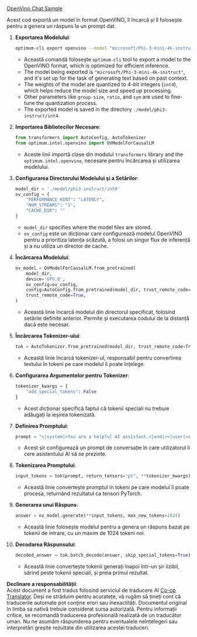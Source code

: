 <!--
CO_OP_TRANSLATOR_METADATA:
{
  "original_hash": "a2a54312eea82ac654fb0f6d39b1f772",
  "translation_date": "2025-05-09T16:00:31+00:00",
  "source_file": "md/02.Application/01.TextAndChat/Phi3/E2E_OpenVino_Chat.md",
  "language_code": "ro"
}
-->
[OpenVino Chat Sample](../../../../../../code/06.E2E/E2E_OpenVino_Chat_Phi3-instruct.ipynb)

Acest cod exportă un model în format OpenVINO, îl încarcă și îl folosește pentru a genera un răspuns la un prompt dat.

1. **Exportarea Modelului**:  
   ```bash
   optimum-cli export openvino --model "microsoft/Phi-3-mini-4k-instruct" --task text-generation-with-past --weight-format int4 --group-size 128 --ratio 0.6 --sym --trust-remote-code ./model/phi3-instruct/int4
   ```  
   - Această comandă folosește `optimum-cli` tool to export a model to the OpenVINO format, which is optimized for efficient inference.
   - The model being exported is `"microsoft/Phi-3-mini-4k-instruct"`, and it's set up for the task of generating text based on past context.
   - The weights of the model are quantized to 4-bit integers (`int4`), which helps reduce the model size and speed up processing.
   - Other parameters like `group-size`, `ratio`, and `sym` are used to fine-tune the quantization process.
   - The exported model is saved in the directory `./model/phi3-instruct/int4`.

2. **Importarea Bibliotecilor Necesare**:  
   ```python
   from transformers import AutoConfig, AutoTokenizer
   from optimum.intel.openvino import OVModelForCausalLM
   ```  
   - Aceste linii importă clase din modulul `transformers` library and the `optimum.intel.openvino`, necesare pentru încărcarea și utilizarea modelului.

3. **Configurarea Directorului Modelului și a Setărilor**:  
   ```python
   model_dir = './model/phi3-instruct/int4'
   ov_config = {
       "PERFORMANCE_HINT": "LATENCY",
       "NUM_STREAMS": "1",
       "CACHE_DIR": ""
   }
   ```  
   - `model_dir` specifies where the model files are stored.
   - `ov_config` este un dicționar care configurează modelul OpenVINO pentru a prioritiza latența scăzută, a folosi un singur flux de inferență și a nu utiliza un director de cache.

4. **Încărcarea Modelului**:  
   ```python
   ov_model = OVModelForCausalLM.from_pretrained(
       model_dir,
       device='GPU.0',
       ov_config=ov_config,
       config=AutoConfig.from_pretrained(model_dir, trust_remote_code=True),
       trust_remote_code=True,
   )
   ```  
   - Această linie încarcă modelul din directorul specificat, folosind setările definite anterior. Permite și executarea codului de la distanță dacă este necesar.

5. **Încărcarea Tokenizer-ului**:  
   ```python
   tok = AutoTokenizer.from_pretrained(model_dir, trust_remote_code=True)
   ```  
   - Această linie încarcă tokenizer-ul, responsabil pentru convertirea textului în tokeni pe care modelul îi poate înțelege.

6. **Configurarea Argumentelor pentru Tokenizer**:  
   ```python
   tokenizer_kwargs = {
       "add_special_tokens": False
   }
   ```  
   - Acest dicționar specifică faptul că tokenii speciali nu trebuie adăugați la ieșirea tokenizată.

7. **Definirea Promptului**:  
   ```python
   prompt = "<|system|>You are a helpful AI assistant.<|end|><|user|>can you introduce yourself?<|end|><|assistant|>"
   ```  
   - Acest șir configurează un prompt de conversație în care utilizatorul îi cere asistentului AI să se prezinte.

8. **Tokenizarea Promptului**:  
   ```python
   input_tokens = tok(prompt, return_tensors="pt", **tokenizer_kwargs)
   ```  
   - Această linie convertește promptul în tokeni pe care modelul îi poate procesa, returnând rezultatul ca tensori PyTorch.

9. **Generarea unui Răspuns**:  
   ```python
   answer = ov_model.generate(**input_tokens, max_new_tokens=1024)
   ```  
   - Această linie folosește modelul pentru a genera un răspuns bazat pe tokenii de intrare, cu un maxim de 1024 tokeni noi.

10. **Decodarea Răspunsului**:  
    ```python
    decoded_answer = tok.batch_decode(answer, skip_special_tokens=True)[0]
    ```  
    - Această linie convertește tokenii generați înapoi într-un șir lizibil, sărind peste tokenii speciali, și preia primul rezultat.

**Declinare a responsabilității**:  
Acest document a fost tradus folosind serviciul de traducere AI [Co-op Translator](https://github.com/Azure/co-op-translator). Deși ne străduim pentru acuratețe, vă rugăm să țineți cont că traducerile automate pot conține erori sau inexactități. Documentul original în limba sa nativă trebuie considerat sursa autorizată. Pentru informații critice, se recomandă traducerea profesională realizată de un traducător uman. Nu ne asumăm răspunderea pentru eventualele neînțelegeri sau interpretări greșite rezultate din utilizarea acestei traduceri.